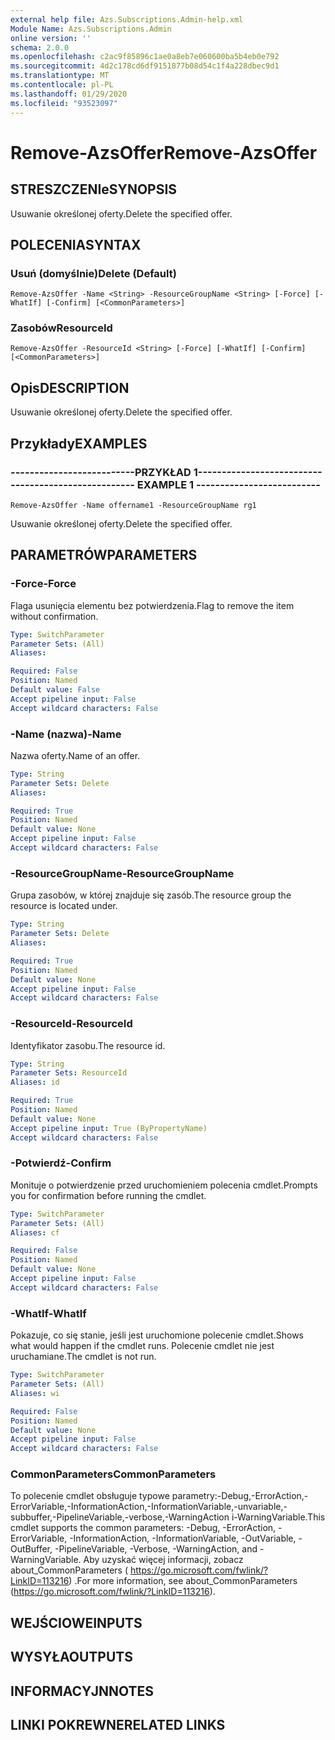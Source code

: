 ```yaml
---
external help file: Azs.Subscriptions.Admin-help.xml
Module Name: Azs.Subscriptions.Admin
online version: ''
schema: 2.0.0
ms.openlocfilehash: c2ac9f85896c1ae0a8eb7e060600ba5b4eb0e792
ms.sourcegitcommit: 4d2c178cd6df9151877b08d54c1f4a228dbec9d1
ms.translationtype: MT
ms.contentlocale: pl-PL
ms.lasthandoff: 01/29/2020
ms.locfileid: "93523097"
---
```

# <span data-ttu-id="0d1ef-101">Remove-AzsOffer</span><span class="sxs-lookup"><span data-stu-id="0d1ef-101">Remove-AzsOffer</span></span>

## <span data-ttu-id="0d1ef-102">STRESZCZENIe</span><span class="sxs-lookup"><span data-stu-id="0d1ef-102">SYNOPSIS</span></span>
<span data-ttu-id="0d1ef-103">Usuwanie określonej oferty.</span><span class="sxs-lookup"><span data-stu-id="0d1ef-103">Delete the specified offer.</span></span>

## <span data-ttu-id="0d1ef-104">POLECENIA</span><span class="sxs-lookup"><span data-stu-id="0d1ef-104">SYNTAX</span></span>

### <span data-ttu-id="0d1ef-105">Usuń (domyślnie)</span><span class="sxs-lookup"><span data-stu-id="0d1ef-105">Delete (Default)</span></span>
```
Remove-AzsOffer -Name <String> -ResourceGroupName <String> [-Force] [-WhatIf] [-Confirm] [<CommonParameters>]
```

### <span data-ttu-id="0d1ef-106">Zasobów</span><span class="sxs-lookup"><span data-stu-id="0d1ef-106">ResourceId</span></span>
```
Remove-AzsOffer -ResourceId <String> [-Force] [-WhatIf] [-Confirm] [<CommonParameters>]
```

## <span data-ttu-id="0d1ef-107">Opis</span><span class="sxs-lookup"><span data-stu-id="0d1ef-107">DESCRIPTION</span></span>
<span data-ttu-id="0d1ef-108">Usuwanie określonej oferty.</span><span class="sxs-lookup"><span data-stu-id="0d1ef-108">Delete the specified offer.</span></span>

## <span data-ttu-id="0d1ef-109">Przykłady</span><span class="sxs-lookup"><span data-stu-id="0d1ef-109">EXAMPLES</span></span>

### <span data-ttu-id="0d1ef-110">--------------------------PRZYKŁAD 1--------------------------</span><span class="sxs-lookup"><span data-stu-id="0d1ef-110">-------------------------- EXAMPLE 1 --------------------------</span></span>
```
Remove-AzsOffer -Name offername1 -ResourceGroupName rg1
```

<span data-ttu-id="0d1ef-111">Usuwanie określonej oferty.</span><span class="sxs-lookup"><span data-stu-id="0d1ef-111">Delete the specified offer.</span></span>

## <span data-ttu-id="0d1ef-112">PARAMETRÓW</span><span class="sxs-lookup"><span data-stu-id="0d1ef-112">PARAMETERS</span></span>

### <span data-ttu-id="0d1ef-113">-Force</span><span class="sxs-lookup"><span data-stu-id="0d1ef-113">-Force</span></span>
<span data-ttu-id="0d1ef-114">Flaga usunięcia elementu bez potwierdzenia.</span><span class="sxs-lookup"><span data-stu-id="0d1ef-114">Flag to remove the item without confirmation.</span></span>

```yaml
Type: SwitchParameter
Parameter Sets: (All)
Aliases: 

Required: False
Position: Named
Default value: False
Accept pipeline input: False
Accept wildcard characters: False
```

### <span data-ttu-id="0d1ef-115">-Name (nazwa)</span><span class="sxs-lookup"><span data-stu-id="0d1ef-115">-Name</span></span>
<span data-ttu-id="0d1ef-116">Nazwa oferty.</span><span class="sxs-lookup"><span data-stu-id="0d1ef-116">Name of an offer.</span></span>

```yaml
Type: String
Parameter Sets: Delete
Aliases: 

Required: True
Position: Named
Default value: None
Accept pipeline input: False
Accept wildcard characters: False
```

### <span data-ttu-id="0d1ef-117">-ResourceGroupName</span><span class="sxs-lookup"><span data-stu-id="0d1ef-117">-ResourceGroupName</span></span>
<span data-ttu-id="0d1ef-118">Grupa zasobów, w której znajduje się zasób.</span><span class="sxs-lookup"><span data-stu-id="0d1ef-118">The resource group the resource is located under.</span></span>

```yaml
Type: String
Parameter Sets: Delete
Aliases: 

Required: True
Position: Named
Default value: None
Accept pipeline input: False
Accept wildcard characters: False
```

### <span data-ttu-id="0d1ef-119">-ResourceId</span><span class="sxs-lookup"><span data-stu-id="0d1ef-119">-ResourceId</span></span>
<span data-ttu-id="0d1ef-120">Identyfikator zasobu.</span><span class="sxs-lookup"><span data-stu-id="0d1ef-120">The resource id.</span></span>

```yaml
Type: String
Parameter Sets: ResourceId
Aliases: id

Required: True
Position: Named
Default value: None
Accept pipeline input: True (ByPropertyName)
Accept wildcard characters: False
```

### <span data-ttu-id="0d1ef-121">-Potwierdź</span><span class="sxs-lookup"><span data-stu-id="0d1ef-121">-Confirm</span></span>
<span data-ttu-id="0d1ef-122">Monituje o potwierdzenie przed uruchomieniem polecenia cmdlet.</span><span class="sxs-lookup"><span data-stu-id="0d1ef-122">Prompts you for confirmation before running the cmdlet.</span></span>

```yaml
Type: SwitchParameter
Parameter Sets: (All)
Aliases: cf

Required: False
Position: Named
Default value: None
Accept pipeline input: False
Accept wildcard characters: False
```

### <span data-ttu-id="0d1ef-123">-WhatIf</span><span class="sxs-lookup"><span data-stu-id="0d1ef-123">-WhatIf</span></span>
<span data-ttu-id="0d1ef-124">Pokazuje, co się stanie, jeśli jest uruchomione polecenie cmdlet.</span><span class="sxs-lookup"><span data-stu-id="0d1ef-124">Shows what would happen if the cmdlet runs.</span></span>
<span data-ttu-id="0d1ef-125">Polecenie cmdlet nie jest uruchamiane.</span><span class="sxs-lookup"><span data-stu-id="0d1ef-125">The cmdlet is not run.</span></span>

```yaml
Type: SwitchParameter
Parameter Sets: (All)
Aliases: wi

Required: False
Position: Named
Default value: None
Accept pipeline input: False
Accept wildcard characters: False
```

### <span data-ttu-id="0d1ef-126">CommonParameters</span><span class="sxs-lookup"><span data-stu-id="0d1ef-126">CommonParameters</span></span>
<span data-ttu-id="0d1ef-127">To polecenie cmdlet obsługuje typowe parametry:-Debug,-ErrorAction,-ErrorVariable,-InformationAction,-InformationVariable,-unvariable,-subbuffer,-PipelineVariable,-verbose,-WarningAction i-WarningVariable.</span><span class="sxs-lookup"><span data-stu-id="0d1ef-127">This cmdlet supports the common parameters: -Debug, -ErrorAction, -ErrorVariable, -InformationAction, -InformationVariable, -OutVariable, -OutBuffer, -PipelineVariable, -Verbose, -WarningAction, and -WarningVariable.</span></span> <span data-ttu-id="0d1ef-128">Aby uzyskać więcej informacji, zobacz about_CommonParameters ( https://go.microsoft.com/fwlink/?LinkID=113216) .</span><span class="sxs-lookup"><span data-stu-id="0d1ef-128">For more information, see about_CommonParameters (https://go.microsoft.com/fwlink/?LinkID=113216).</span></span>

## <span data-ttu-id="0d1ef-129">WEJŚCIOWE</span><span class="sxs-lookup"><span data-stu-id="0d1ef-129">INPUTS</span></span>

## <span data-ttu-id="0d1ef-130">WYSYŁA</span><span class="sxs-lookup"><span data-stu-id="0d1ef-130">OUTPUTS</span></span>

## <span data-ttu-id="0d1ef-131">INFORMACYJN</span><span class="sxs-lookup"><span data-stu-id="0d1ef-131">NOTES</span></span>

## <span data-ttu-id="0d1ef-132">LINKI POKREWNE</span><span class="sxs-lookup"><span data-stu-id="0d1ef-132">RELATED LINKS</span></span>

